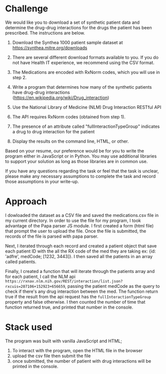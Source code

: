 # Challenge
We would like you to download a set of synthetic patient data and determine the drug-drug interactions for the drugs the patient has been prescribed. The instructions are below.

1.    Download the Synthea 1000 patient sample dataset at https://synthea.mitre.org/downloads

1.    There are several different download formats available to you. If you do not have Health IT experience, we recommend using the CSV format.

2.    The Medications are encoded with RxNorm codes, which you will use in step 2.

2.    Write a program that determines how many of the synthetic patients have drug-drug interactions (https://en.wikipedia.org/wiki/Drug_interaction)

1.    Use the National Library of Medicine (NLM) Drug Interaction RESTful API

2.    The API requires RxNorm codes (obtained from step 1).

3.    The presence of an attribute called "fullInteractionTypeGroup" indicates a drug to drug interaction for the patient

3.    Display the results on the command line, HTML, or other.

Based on your resume, our preference would be for you to write the program either in JavaScript or in Python. You may use additional libraries to support your solution as long as those libraries are in common use.

If you have any questions regarding the task or feel that the task is unclear, please make any necessary assumptions to complete the task and record those assumptions in your write-up.

# Approach
   
   I dowloaded the dataset as a CSV file and saved the medications.csv file in my current directory. In order to use the file for my program, I took advantage of the Papa parser JS module. I first created a form (html file) that prompt the user to upload the file. Once the file is submitted, the records of the file is parsed with papa parser.

   Next, I iterated through each record and created a patient object that save each patient ID with the all the RX code of the med they are taking ex: {id: 'adfre', medCode; [1232, 3443]}. I then saved all the patients in an array called patients.

   Finally, I created a function that will iterate through the patients array and for each patient, I call the NLM api `https://rxnav.nlm.nih.gov/REST/interaction/list.json?rxcuis=207106+152923+656659`, passing the patient medCode as the query to check if there's any drug interaction between the med. The function return true if the result from the api request has the `fullInteractionTypeGroup` property and false otherwise. I then counted the number of time that function returned true, and printed that number in the console.

#  Stack used

The program was built with vanilla JavaScript and HTML;

1. To interact with the program, open the HTML file in the browser
2. upload the csv file then submit the file
3. once submitted, the number of patient with drug interactions will be printed in the console.